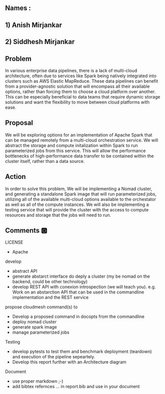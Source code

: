 
## Names : 
## 1) Anish Mirjankar
## 2) Siddhesh Mirjankar

## Problem

In various enterprise data pipelines, there is a lack of multi-cloud
architecture, often due to services like Spark being natively integrated into
clusters such as AWS Elastic MapReduce.  These data pipelines can benefit from
a provider-agnostic solution that will encompass all their available options,
rather than forcing them to choose a cloud platform over another.  This can be
especially beneficial to data teams that require dynamic storage solutions and 
want the flexibility to move between cloud platforms with ease. 
      


## Proposal

We will be exploring options for an implementation of Apache Spark that can be
managed remotely from a multi-cloud orchestration service.  We will abstract the
storage and compute initalization within Spark to run parameterized jobs from
this service.  This will allow the performance bottlenecks of high-performance
data transfer to be contained within the cluster itself, rather than a data
source.



## Action

In order to solve this problem, We will be implementing a Nomad cluster, and
generating a standalone Spark image that will run parameterized jobs,
utilizing all of the available multi-cloud options available to the orchestator
as well as all of the compute instances.  We will also be implementing a testing
service that will provide the cluster with the access to compute resources and
storage that the jobs will need to run.

## Comments :o2:

LICENSE

* Apache

develop 

* abstract API
* generate abstarct interface do deply a cluster (my be nomad on the backend, could be other technology)
* develop REST API with conexion introspection (we will teach you). e.g. Work on an abstarction API that can be used in the commandline implementation and the REST service


propose cloudmesh command(s) to 

* Develop a proposed command in docopts from the commandline
* deploy nomad cluster
* generate spark image
* manage parameterized jobs

Testing

* develop pytests to test them and benchmark deployment (teardown) and execution of the pipeline sepeartely.
* Develop this report further with an Architecture diagram

Document

* use proper markdown ;-)
* add bibtex refernces ... in report.bib and use in your document


